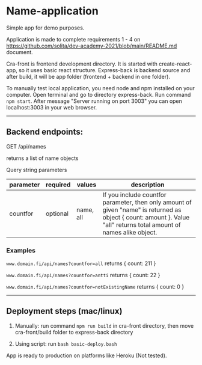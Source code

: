 # Name-application

Simple app for demo purposes.

Application is made to complete requirements 1 - 4 on https://github.com/solita/dev-academy-2021/blob/main/README.md document.

Cra-front is frontend development directory. It is started with create-react-app, so it uses basic react structure. Express-back is backend source and after build, it will be app folder (frontend + backend in one folder).

To manually test local application, you need node and npm installed on your computer. Open terminal and go to directory express-back. Run command `npm start`. After message "Server running on port 3003" you can open localhost:3003 in your web browser.

------------------------------------------------------------

## Backend endpoints:

GET /api/names

returns a list of name objects

Query string parameters

| parameter | required | values    | description                                  |
| --------- | -------- | ----------|--------------------------------------------- |
| countfor  | optional | name, all | If you include countfor parameter, then only amount of given "name" is returned as object { count: amount }. Value "all" returns total amount of names alike object. |

### Examples

`www.domain.fi/api/names?countfor=all`
returns { count: 211 }

`www.domain.fi/api/names?countfor=antti`
returns { count: 22 }

`www.domain.fi/api/names?countfor=notExistingName`
returns { count: 0 }

------------------------------------------------------------

## Deployment steps (mac/linux)

1. Manually:
run command `npm run build` in cra-front directory, then move cra-front/build folder to express-back directory

2. Using script:
run `bash basic-deploy.bash`

App is ready to production on platforms like Heroku (Not tested).